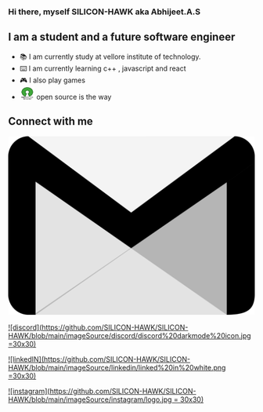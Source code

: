 ### Hi there, myself SILICON-HAWK aka Abhijeet.A.S

## I am a student and a future software engineer 
- :books: I am currently study at vellore institute of technology.
- :keyboard: I am currently learning c++ , javascript and react
- 🎮 I also play games 
- <img src = "https://github.com/SILICON-HAWK/SILICON-HAWK/blob/main/imageSource/openSourceInitiative/download.png" width="30" height ="25"> open source is the way

## Connect with me
<img src = "https://github.com/SILICON-HAWK/SILICON-HAWK/blob/main/imageSource/gamil/gmail-icon-logo-black-and-white.png">

[![discord](https://github.com/SILICON-HAWK/SILICON-HAWK/blob/main/imageSource/discord/discord%20darkmode%20icon.jpg =30x30)](https://discordapp.com/users/597474801992335400)

[![linkedIN](https://github.com/SILICON-HAWK/SILICON-HAWK/blob/main/imageSource/linkedin/linked%20in%20white.png =30x30)](https://www.linkedin.com/in/abhijeet-a-s-0b2218221/)

[![instagram](https://github.com/SILICON-HAWK/SILICON-HAWK/blob/main/imageSource/instagram/logo.jpg = 30x30)](https://www.instagram.com/abhijeet_81/)
